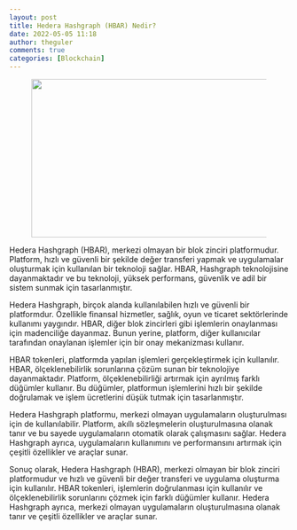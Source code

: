 ```yaml
---
layout: post
title: Hedera Hashgraph (HBAR) Nedir?
date: 2022-05-05 11:18
author: theguler
comments: true
categories: [Blockchain]
---
```

<!-- wp:image {"id":3038,"width":509,"height":286,"sizeSlug":"large","linkDestination":"none"} -->
<figure class="wp-block-image size-large is-resized"><img src="https://farukguler.com/assets/post_images/hedera-hashgraph.jpg?w=1024" alt="" class="wp-image-3038" width="509" height="286" /></figure>
<!-- /wp:image -->

<!-- wp:paragraph -->
<p>Hedera Hashgraph (HBAR), merkezi olmayan bir blok zinciri platformudur. Platform, hızlı ve güvenli bir şekilde değer transferi yapmak ve uygulamalar oluşturmak için kullanılan bir teknoloji sağlar. HBAR, Hashgraph teknolojisine dayanmaktadır ve bu teknoloji, yüksek performans, güvenlik ve adil bir sistem sunmak için tasarlanmıştır.</p>
<!-- /wp:paragraph -->

<!-- wp:paragraph -->
<p>Hedera Hashgraph, birçok alanda kullanılabilen hızlı ve güvenli bir platformdur. Özellikle finansal hizmetler, sağlık, oyun ve ticaret sektörlerinde kullanımı yaygındır. HBAR, diğer blok zincirleri gibi işlemlerin onaylanması için madenciliğe dayanmaz. Bunun yerine, platform, diğer kullanıcılar tarafından onaylanan işlemler için bir onay mekanizması kullanır.</p>
<!-- /wp:paragraph -->

<!-- wp:paragraph -->
<p>HBAR tokenleri, platformda yapılan işlemleri gerçekleştirmek için kullanılır. HBAR, ölçeklenebilirlik sorunlarına çözüm sunan bir teknolojiye dayanmaktadır. Platform, ölçeklenebilirliği artırmak için ayrılmış farklı düğümler kullanır. Bu düğümler, platformun işlemlerini hızlı bir şekilde doğrulamak ve işlem ücretlerini düşük tutmak için tasarlanmıştır.</p>
<!-- /wp:paragraph -->

<!-- wp:paragraph -->
<p>Hedera Hashgraph platformu, merkezi olmayan uygulamaların oluşturulması için de kullanılabilir. Platform, akıllı sözleşmelerin oluşturulmasına olanak tanır ve bu sayede uygulamaların otomatik olarak çalışmasını sağlar. Hedera Hashgraph ayrıca, uygulamaların kullanımını ve performansını artırmak için çeşitli özellikler ve araçlar sunar.</p>
<!-- /wp:paragraph -->

<!-- wp:paragraph -->
<p>Sonuç olarak, Hedera Hashgraph (HBAR), merkezi olmayan bir blok zinciri platformudur ve hızlı ve güvenli bir değer transferi ve uygulama oluşturma için kullanılır. HBAR tokenleri, işlemlerin doğrulanması için kullanılır ve ölçeklenebilirlik sorunlarını çözmek için farklı düğümler kullanır. Hedera Hashgraph ayrıca, merkezi olmayan uygulamaların oluşturulmasına olanak tanır ve çeşitli özellikler ve araçlar sunar.</p>
<!-- /wp:paragraph -->

